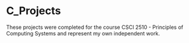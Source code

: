 # C_Projects
These projects were completed for the course CSCI 2510 - Principles of Computing Systems and represent my own independent work. 
